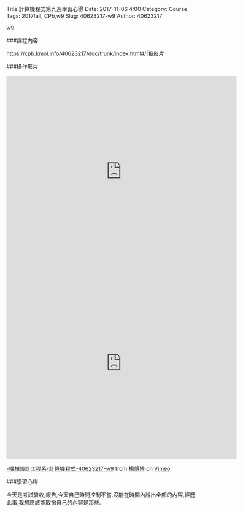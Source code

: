 Title:計算機程式第九週學習心得
Date: 2017-11-06 4:00
Category: Course
Tags: 2017fall, CPb,w9
Slug: 40623217-w9
Author: 40623217

w9

<!-- PELICAN_END_SUMMARY -->

###課程內容

<https://cpb.kmol.info/40623217/doc/trunk/index.html#/|投影片>

###操作影片

<iframe width="600" height="500" src="https://www.youtube.com/embed/4N7XdqhuyrY" frameborder="0" gesture="media" allowfullscreen></iframe>

<iframe src="https://player.vimeo.com/video/241458630" width="600" height="500" frameborder="0" webkitallowfullscreen mozallowfullscreen allowfullscreen></iframe>
<p><a href="https://vimeo.com/241458630">-機械設計工程系-計算機程式-40623217-w9</a> from <a href="https://vimeo.com/user73268349">楊傅博</a> on <a href="https://vimeo.com">Vimeo</a>.</p>

###學習心得

今天是考試驗收,報告,今天自己時間控制不當,沒能在時間內說出全部的內容,經歷此事,我想應該能取捨自己的內容是那些.
